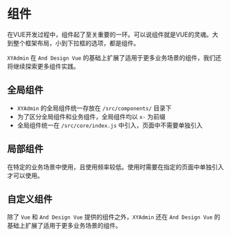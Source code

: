 # 组件

在VUE开发过程中，组件起了至关重要的一环。可以说组件就是VUE的灵魂。大到整个框架布局，小到下拉框的选项，都是组件。

`XYAdmin` 在 `And Design Vue` 的基础上扩展了适用于更多业务场景的组件，我们还将继续探索更多组件实践。


## 全局组件
- `XYAdmin` 的全局组件统一存放在 `/src/components/` 目录下
- 为了区分全局组件和业务组件，全局组件均以 `x-` 为前缀
- 全局组件统一在 `/src/core/index.js` 中引入，页面中不需要单独引入

## 局部组件
在特定的业务场景中使用，且使用频率较低。使用时需要在指定的页面中单独引入才可以使用。

## 自定义组件
除了 `Vue` 和 `And Design Vue` 提供的组件之外，`XYAdmin` 还在 `And Design Vue` 的基础上扩展了适用于更多业务场景的组件。
